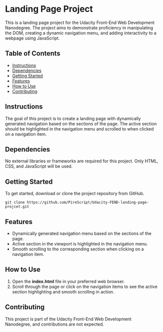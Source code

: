 # Landing Page Project

This is a landing page project for the Udacity Front-End Web Development Nanodegree. The project aims to demonstrate proficiency in manipulating the DOM, creating a dynamic navigation menu, and adding interactivity to a webpage using JavaScript.

## Table of Contents

- [Instructions](##Instructions)
- [Dependencies](##Dependencies)
- [Getting Started](##Getting-Started)
- [Features](##Features)
- [How to Use](##How-to-Use)
- [Contributing](##Contributing)

## Instructions

The goal of this project is to create a landing page with dynamically generated navigation based on the sections of the page. The active section should be highlighted in the navigation menu and scrolled to when clicked on a navigation item.

## Dependencies

No external libraries or frameworks are required for this project. Only HTML, CSS, and JavaScript will be used.

## Getting Started

To get started, download or clone the project repository from GitHub.

`git clone https://github.com/PireScript/Udacity-FEND-landing-page-projcet.git`

## Features

- Dynamically generated navigation menu based on the sections of the page.
- Active section in the viewport is highlighted in the navigation menu.
- Smooth scrolling to the corresponding section when clicking on a navigation item.

## How to Use

1. Open the **index.html** file in your preferred web browser.
2. Scroll through the page or click on the navigation items to see the active section highlighting and smooth scrolling in action.

## Contributing

This project is part of the Udacity Front-End Web Development Nanodegree, and contributions are not expected.
